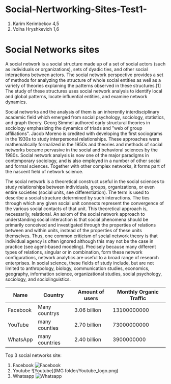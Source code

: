# Social-Nertworking-Sites-Test1-
1. Karim Kerimbekov 4,5
2. Volha Hryshkevich 1,6

# Social Networks sites

A social network is a social structure made up of a set of social actors (such as individuals or organizations), sets of dyadic ties, and other social interactions between actors. The social network perspective provides a set of methods for analyzing the structure of whole social entities as well as a variety of theories explaining the patterns observed in these structures.[1] The study of these structures uses social network analysis to identify local and global patterns, locate influential entities, and examine network dynamics.

Social networks and the analysis of them is an inherently interdisciplinary academic field which emerged from social psychology, sociology, statistics, and graph theory. Georg Simmel authored early structural theories in sociology emphasizing the dynamics of triads and "web of group affiliations". Jacob Moreno is credited with developing the first sociograms in the 1930s to study interpersonal relationships. These approaches were mathematically formalized in the 1950s and theories and methods of social networks became pervasive in the social and behavioral sciences by the 1980s. Social network analysis is now one of the major paradigms in contemporary sociology, and is also employed in a number of other social and formal sciences. Together with other complex networks, it forms part of the nascent field of network science.

The social network is a theoretical construct useful in the social sciences to study relationships between individuals, groups, organizations, or even entire societies (social units, see differentiation). The term is used to describe a social structure determined by such interactions. The ties through which any given social unit connects represent the convergence of the various social contacts of that unit. This theoretical approach is, necessarily, relational. An axiom of the social network approach to understanding social interaction is that social phenomena should be primarily conceived and investigated through the properties of relations between and within units, instead of the properties of these units themselves. Thus, one common criticism of social network theory is that individual agency is often ignored although this may not be the case in practice (see agent-based modeling). Precisely because many different types of relations, singular or in combination, form these network configurations, network analytics are useful to a broad range of research enterprises. In social science, these fields of study include, but are not limited to anthropology, biology, communication studies, economics, geography, information science, organizational studies, social psychology, sociology, and sociolinguistics.

|Name | Country| Amount of users | Monthly Organic Traffic |
|--------- | --------- | ---------  | --------- |
|Facebook| Many countrys| 	3.06 billion|13100000000|
|YouTube | many counties|2.70 billion |	73000000000|
|WhatsApp| many countries|	2.40 billion|	3900000000|


Top 3 social networks site:
1. Facebook
![Facebook](https://upload.wikimedia.org/wikipedia/commons/thumb/c/cd/Facebook_logo_%28square%29.png/640px-Facebook_logo_%28square%29.png)
2. Youtube
![Youtube](IMG folder/Youtube_logo.png)
2. Whatsapp
![Whatsapp](https://upload.wikimedia.org/wikipedia/commons/thumb/6/6b/WhatsApp.svg/640px-WhatsApp.svg.png)
